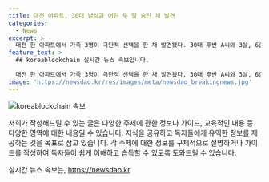 ```yaml
---
title: 대전 아파트, 30대 남성과 어린 두 딸 숨진 채 발견
categories:
  - News
excerpt: >
  대전 한 아파트에서 가족 3명이 극단적 선택을 한 채 발견됐다. 30대 후반 A씨와 3살, 6살 딸이 숨진 채 발견됐고, 아들은 연락이 닿지 않았다. 경찰은 유서를 발견하고 타살 혐의는 없다고 밝혔으며, 정확한 경위를 조사 중이다. 심리적 고통을 겪는 사람들을 위한 자살예방 상담전화가 제공되고 있다.
feature_text: >
  ## koreablockchain 실시간 뉴스 속보입니다.

  대전 한 아파트에서 가족 3명이 극단적 선택을 한 채 발견됐다. 30대 후반 A씨와 3살, 6살 딸이 숨진 채 발견됐고, 아들은 연락이 닿지 않았다. 경찰은 유서를 발견하고 타살 혐의는 없다고 밝혔으며, 정확한 경위를 조사 중이다. 심리적 고통을 겪는 사람들을 위한 자살예방 상담전화가 제공되고 있다.
image: 'https://newsdao.kr/res/images/meta/newsdao_breakingnews.jpg'
---
```


<p><img src="https://newsdao.kr/res/images/meta/newsdao_breakingnews.jpg" alt="koreablockchain 속보" /></p>

<p>저희가 작성해드릴 수 있는 글은 다양한 주제에 관한 정보나 가이드, 교육적인 내용 등 다양한 영역에 대한 내용일 수 있습니다. 지식을 공유하고 독자들에게 유익한 정보를 제공하는 것을 목표로 삼고 있습니다. 각 주제에 대한 정보를 구체적으로 설명하거나 가이드를 작성하여 독자들이 쉽게 이해하고 습득할 수 있도록 도와드릴 수 있습니다.</p>
실시간 뉴스 속보는, <a href="https://newsdao.kr" rel="dofollow">https://newsdao.kr</a>


